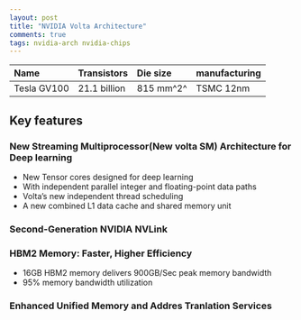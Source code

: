 ```yaml
---
layout: post
title: "NVIDIA Volta Architecture"
comments: true
tags: nvidia-arch nvidia-chips
---
```


|Name|Transistors|Die size|manufacturing|
|:---|:---|:---|:---|
|Tesla GV100|21.1 billion | 815 mm^2^ |TSMC 12nm |

## Key features

### New Streaming Multiprocessor(New volta SM) Architecture for Deep learning

- New Tensor cores designed for deep learning
- With independent parallel integer and floating-point data paths
- Volta’s new independent thread scheduling
- A new combined L1 data cache and shared memory unit

### Second-Generation NVIDIA NVLink

### HBM2 Memory: Faster, Higher Efficiency

- 16GB HBM2 memory delivers 900GB/Sec peak memory bandwidth
- 95% memory bandwidth utilization

### Enhanced Unified Memory and Addres Tranlation Services
